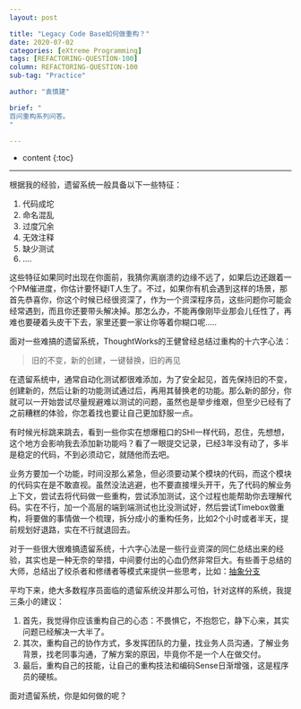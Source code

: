 ```yaml
---
layout: post

title: "Legacy Code Base如何做重构？"
date: 2020-07-02
categories: [eXtreme Programming]
tags: [REFACTORING-QUESTION-100]
column: REFACTORING-QUESTION-100
sub-tag: "Practice"

author: "袁慎建"

brief: "
百问重构系列问答。
"

---
```


* content
{:toc}

---

根据我的经验，遗留系统一般具备以下一些特征：

1. 代码成坨
2. 命名混乱
3. 过度冗余
4. 无效注释
5. 缺少测试
6. ....

这些特征如果同时出现在你面前，我猜你离崩溃的边缘不远了，如果后边还跟着一个PM催进度，你估计要怀疑IT人生了。不过，如果你有机会遇到这样的场景，那首先恭喜你，你这个时候已经很资深了，作为一个资深程序员，这些问题你可能会经常遇到，而且你还要带头解决掉。那怎么办，不能再像刚毕业那会儿任性了，再难也要硬着头皮干下去，家里还要一家让你等着你糊口呢.....

面对一些难搞的遗留系统，ThoughtWorks的王健曾经总结过重构的十六字心法：
> 旧的不变，新的创建，一键替换，旧的再见

在遗留系统中，通常自动化测试都很难添加，为了安全起见，首先保持旧的不变，创建新的，然后让新的功能测试通过后，再用其替换老的功能。那么新的部分，你就可以一开始尝试尽量规避难以测试的问题，虽然也是举步维艰，但至少已经有了之前糟糕的体验，你怎着找也要让自己更加舒服一点。

有时候光标跳来跳去，看到一些你实在想爆粗口的SHI一样代码，忍住，先想想，这个地方会影响我去添加新功能吗？看了一眼提交记录，已经3年没有动了，多半是稳定的代码，不到必须动它，就随他而去吧。

业务方要加一个功能，时间没那么紧急，但必须要动某个模块的代码，而这个模块的代码实在是不敢直视。虽然没法逃避，也不要直接埋头开干，先了代码的解业务上下文，尝试去将代码做一些重构，尝试添加测试，这个过程也能帮助你去理解代码。实在不行，加一个高层的端到端测试也比没测试好，然后尝试Timebox做重构，将要做的事情做一个梳理，拆分成小的重构任务，比如2个小时或者半天，提前规划好退路，实在不行就退回去。

对于一些很大很难搞遗留系统，十六字心法是一些行业资深的同仁总结出来的经验，其实也是一种无奈的举措，中间要付出的心血仍然非常巨大。有些善于总结的大师，总结出了绞杀者和修缮者等模式来提供一些思考，比如：[抽象分支](https://martinfowler.com/bliki/BranchByAbstraction.html)

平均下来，绝大多数程序员面临的遗留系统没并那么可怕，针对这样的系统，我提三条小的建议：

1. 首先，我觉得你应该重构自己的心态：不畏惧它，不抱怨它，静下心来，其实问题已经解决一大半了。
2. 其次，重构自己的协作方式，多发挥团队的力量，找业务人员沟通，了解业务背景，找老同事沟通，了解方案的原因，毕竟你不是一个人在做交付。
3. 最后，重构自己的技能，让自己的重构技法和编码Sense日渐增强，这是程序员的硬核。


面对遗留系统，你是如何做的呢？
